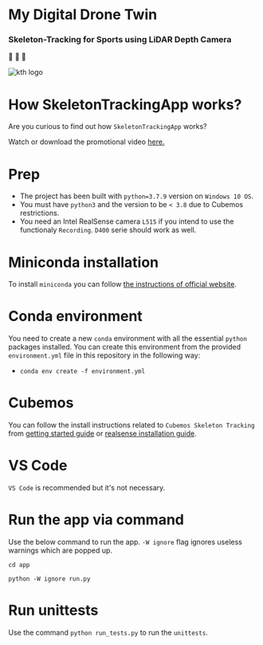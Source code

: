 # My Digital Drone Twin
### Skeleton-Tracking for Sports using LiDAR Depth Camera
:walking:   :helicopter:   :running:

![kth logo](https://www.findaphd.com/common/institutions/logos/Institutions/PID208.gif)

# How SkeletonTrackingApp works?
Are you curious to find out how `SkeletonTrackingApp` works?

Watch or download the promotional video [here.](https://drive.google.com/file/d/1WBjRNW6FlqsLQqymOTFPxqlRbu2dfU2y/view?usp=sharing)
# Prep
- The project has been built with `python=3.7.9` version on `Windows 10 OS`.
- You must have `python3` and the version to be `< 3.8` due to Cubemos restrictions.
- You need an Intel RealSense camera `L515` if you intend to use the functionaly `Recording`. `D400` serie should work as well.

# Miniconda installation
To install `miniconda` you can follow [the instructions of official website](https://docs.conda.io/en/latest/miniconda.html).

# Conda environment
You need to create a new `conda` environment with all the essential `python` packages installed. You can create this environment from the provided `environment.yml` file in this repository in the following way:
- `conda env create -f environment.yml`

# Cubemos
You can follow the install instructions related to `Cubemos Skeleton Tracking` from [getting started guide](https://download-skeleton-tracking-sdk.s3.eu-central-1.amazonaws.com/GettingStartedGuide.pdf) or [realsense installation guide](https://dev.intelrealsense.com/docs/skeleton-tracking-sdk-installation-guide).

# VS Code
`VS Code` is recommended but it's not necessary.

# Run the app via command
Use the below command to run the app. `-W ignore` flag ignores useless warnings which are popped up.

`cd app`

`python -W ignore run.py`
# Run unittests
Use the command `python run_tests.py` to run the `unittests`.
